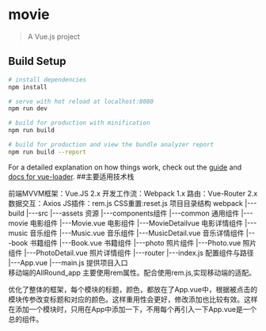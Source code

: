 # movie

> A Vue.js project

## Build Setup

``` bash
# install dependencies
npm install

# serve with hot reload at localhost:8080
npm run dev

# build for production with minification
npm run build

# build for production and view the bundle analyzer report
npm run build --report
```

For a detailed explanation on how things work, check out the [guide](http://vuejs-templates.github.io/webpack/) and [docs for vue-loader](http://vuejs.github.io/vue-loader).
##主要适用技术栈

前端MVVM框架：Vue.JS 2.x
开发工作流：Webpack 1.x
路由：Vue-Router 2.x
数据交互：Axios
JS插件：rem.js
CSS重置:reset.js
项目目录结构
    webpack
      |---build
      |---src
        |---assets 资源
        |---components组件
          |---common    通用组件
          |---movie    电影组件
            |---Movie.vue 电影组件
            |---MovieDetailvue 电影详情组件
          |---music    音乐组件
            |---Music.vue 音乐组件
            |---MusicDetail.vue 音乐详情组件
          |---book    书籍组件
            |---Book.vue 书籍组件
          |---photo    照片组件
            |---Photo.vue 照片组件 
            |---PhotoDetail.vue 照片详情组件
      |---router
        |---index.js 配置组件与路径
      |---App.vue 
      |---main.js 提供项目入口        
移动端的AllRound_app 主要使用rem属性。配合使用rem.js,实现移动端的适配。

优化了整体的框架，每个模块的标题，颜色，都放在了App.vue中，根据被点击的模块传参改变标题和对应的颜色。这样重用性会更好，修改添加也比较有效。这样在添加一个模块时，只用在App中添加一下，不用每个再引入一下App.vue是一个总的组件。

